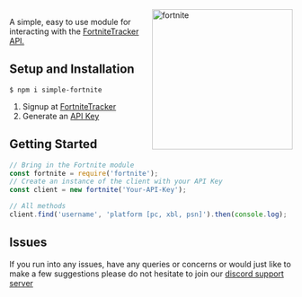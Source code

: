 <img src="https://upload.wikimedia.org/wikipedia/commons/3/36/Fortnite.png" alt="fortnite" width="250" align="right" />

A simple, easy to use module for interacting with the [FortniteTracker](https://fortnitetracker.com/) [API.](https://fortnitetracker.com/site-api)

## Setup and Installation
```
$ npm i simple-fortnite
```

1. Signup at [FortniteTracker](https://fortnitetracker.com/)
2. Generate an [API Key](https://fortnitetracker.com/site-api)

## Getting Started
```js
// Bring in the Fortnite module
const fortnite = require('fortnite');
// Create an instance of the client with your API Key
const client = new fortnite('Your-API-Key');

// All methods
client.find('username', 'platform [pc, xbl, psn]').then(console.log);
```

## Issues
If you run into any issues, have any queries or concerns or would just like to make a few suggestions please do not hesitate to join our [discord support server](https://discord.gg/7yhv7CW)
